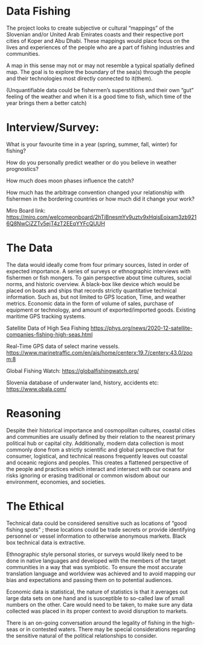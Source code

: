 # Data Fishing


The project looks to create subjective or cultural “mappings” of the Slovenian and/or United Arab Emirates coasts and their respective port cities of Koper and Abu Dhabi. These mappings would place focus on the lives and experiences of the people who are a part of fishing industries and communities.

A map in this sense may not or may not resemble a typical spatially defined map. The goal is to explore the boundary of the sea(s) through the people and their technologies most directly connected to it(them).

(Unquantifiable data could be fishermen’s superstitions and their own “gut” feeling of the weather and when it is a good time to fish, which time of the year brings them a better catch)

# Interview/Survey:

What is your favourite time in a year (spring, summer, fall, winter) for fishing?

How do you personally predict weather or do you believe in weather prognostics?

How much does moon phases influence the catch?

How much has the arbitrage convention changed your relationship with fishermen in the bordering countries or how much did it change your work?

Miro Board link: https://miro.com/welcomeonboard/2hTiBnesmYv9uztv9xHqisEoixam3zb9216Q8NwCiZZTv5ejT4zT2EEqYYFcQUUH

# The Data

The data would ideally come from four primary sources, listed in order of expected importance. 
A series of surveys or ethnographic interviews with fishermen or fish mongers. To gain perspective about time cultures, social norms, and historic overview.
A black-box like device which would be placed on boats and ships that records strictly quantitative technical information. Such as, but not limited to GPS location, Time, and weather metrics.
Economic data in the form of volume of sales, purchase of equipment or technology, and amount of exported/imported goods.
Existing maritime GPS tracking systems. 

Satellite Data of High Sea Fishing
https://phys.org/news/2020-12-satellite-companies-fishing-high-seas.html


Real-Time GPS data of select marine vessels.
https://www.marinetraffic.com/en/ais/home/centerx:19.7/centery:43.0/zoom:8

Global Fishing Watch: https://globalfishingwatch.org/

Slovenia database of underwater land, history, accidents etc: https://www.obala.com/


# Reasoning

Despite their historical importance and cosmopolitan cultures, coastal cities and communities are usually defined by their relation to the nearest primary political hub or capital city. Additionally, modern data collection is most commonly done from a strictly scientific and global perspective that for consumer, logistical, and technical reasons frequently leaves out coastal and oceanic regions and peoples. This creates a flattened perspective of the people and practices which interact and intersect with our oceans and risks ignoring or erasing traditional or common wisdom about our environment, economies, and societies.

# The Ethical

Technical data could be considered sensitive such as locations of “good fishing spots” ; these locations could be trade secrets or provide identifying personnel or vessel information to otherwise anonymous markets. Black box technical data is extractive.

Ethnographic style personal stories, or surveys would likely need to be done in native languages and developed with the members of the target communities in a way that was symbiotic. To ensure the most accurate translation language and worldview was achieved and to avoid mapping our bias and expectations and passing them on to potential audiences.

Economic data is statistical, the nature of statistics is that it averages out large data sets on one hand and is susceptible to so-called law of small numbers on the other. Care would need to be taken, to make sure any data collected was placed in its proper context to avoid disruption to markets.  

There is an on-going conversation around the legality of fishing in the high-seas or in contested waters. There may be special considerations regarding the sensitive natural of the political relationships to consider. 
